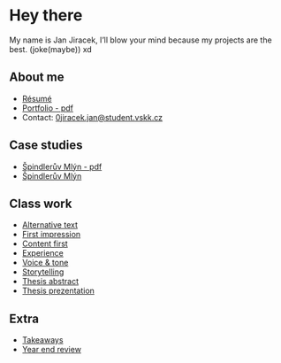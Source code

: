 # Hey there
My name is Jan Jiracek, I’ll blow your mind because my projects are the best. (joke(maybe)) xd

## About me 

- [Résumé](04-experience.md/index.md)
- [Portfolio - pdf](03-content-first/portfolio-janjiracek.pdf)
- Contact: 0jiracek.jan@student.vskk.cz

## Case studies

- [Špindlerův Mlýn - pdf](03-content-first/casestudy-janjiracek.pdf)
- [Špindlerův Mlýn](03-content-first/case-study.md)

## Class work

- [Alternative text](01-alternative-text/index.md)
- [First impression](02-first-impression/index.md)
- [Content first](03-content-first/case-study.md)
- [Experience](04-experience.md/index.md)
- [Voice & tone](05-voice-tone/index.md)
- [Storytelling](06-storytelling/index.md)
- [Thesis abstract](07-thesis-abstract/index.md)
- [Thesis prezentation](08-thesis-presentation/index.md)

## Extra

- [Takeaways](takeaways/index.md)
- [Year end review](00-year-end-review/index.md)
